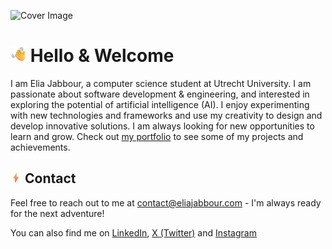 ![Cover Image](https://res.cloudinary.com/eliaj2/image/upload/v1721314032/Covers/kk6bnewvlbq6j0584gdz.png)

# <img src="./icons/waving-hand.png" alt="Waving Hand" width="25" height="25" /> Hello & Welcome 


I am Elia Jabbour, a computer science student at Utrecht University. I am passionate about software development & engineering, and interested in exploring the potential of artificial intelligence (AI). I enjoy experimenting with new technologies and frameworks and use my creativity to design and develop innovative solutions. I am always looking for new opportunities to learn and grow. Check out [my portfolio](https://link.eliajabbour.com/github-to-portfolio) to see some of my projects and achievements.


<!-- 
## Projects

## <img src="./icons/crystal-ball.png" alt="Waving Hand" width="18" height="18" /> Technical skills

## Blogs 
-->

## <img src="./icons/high-voltage.png" alt="Waving Hand" width="18" height="18" /> Contact

Feel free to reach out to me at [contact@eliajabbour.com](mailto:contact@eliajabbour.com) - I'm always ready for the next adventure!




You can also find me on [LinkedIn](https://www.linkedin.com/in/elia-jabbour/), [X (Twitter)](https://twitter.com/Elia_Jabbour) and [Instagram](https://www.instagram.com/elia_jabbour/)
